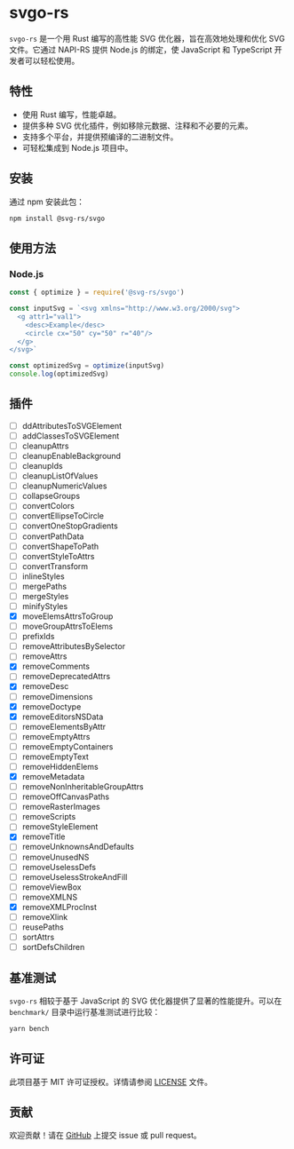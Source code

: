 # svgo-rs

`svgo-rs` 是一个用 Rust 编写的高性能 SVG 优化器，旨在高效地处理和优化 SVG 文件。它通过 NAPI-RS 提供 Node.js 的绑定，使 JavaScript 和 TypeScript 开发者可以轻松使用。

## 特性

- 使用 Rust 编写，性能卓越。
- 提供多种 SVG 优化插件，例如移除元数据、注释和不必要的元素。
- 支持多个平台，并提供预编译的二进制文件。
- 可轻松集成到 Node.js 项目中。

## 安装

通过 npm 安装此包：

```bash
npm install @svg-rs/svgo
```

## 使用方法

### Node.js

```javascript
const { optimize } = require('@svg-rs/svgo')

const inputSvg = `<svg xmlns="http://www.w3.org/2000/svg">
  <g attr1="val1">
    <desc>Example</desc>
    <circle cx="50" cy="50" r="40"/>
  </g>
</svg>`

const optimizedSvg = optimize(inputSvg)
console.log(optimizedSvg)
```


## 插件

- [ ] ddAttributesToSVGElement
- [ ] addClassesToSVGElement
- [ ] cleanupAttrs
- [ ] cleanupEnableBackground
- [ ] cleanupIds
- [ ] cleanupListOfValues
- [ ] cleanupNumericValues
- [ ] collapseGroups
- [ ] convertColors
- [ ] convertEllipseToCircle
- [ ] convertOneStopGradients
- [ ] convertPathData
- [ ] convertShapeToPath
- [ ] convertStyleToAttrs
- [ ] convertTransform
- [ ] inlineStyles
- [ ] mergePaths
- [ ] mergeStyles
- [ ] minifyStyles
- [x] moveElemsAttrsToGroup
- [ ] moveGroupAttrsToElems
- [ ] prefixIds
- [ ] removeAttributesBySelector
- [ ] removeAttrs
- [x] removeComments
- [ ] removeDeprecatedAttrs
- [x] removeDesc
- [ ] removeDimensions
- [x] removeDoctype
- [x] removeEditorsNSData
- [ ] removeElementsByAttr
- [ ] removeEmptyAttrs
- [ ] removeEmptyContainers
- [ ] removeEmptyText
- [ ] removeHiddenElems
- [x] removeMetadata
- [ ] removeNonInheritableGroupAttrs
- [ ] removeOffCanvasPaths
- [ ] removeRasterImages
- [ ] removeScripts
- [ ] removeStyleElement
- [x] removeTitle
- [ ] removeUnknownsAndDefaults
- [ ] removeUnusedNS
- [ ] removeUselessDefs
- [ ] removeUselessStrokeAndFill
- [ ] removeViewBox
- [ ] removeXMLNS
- [x] removeXMLProcInst
- [ ] removeXlink
- [ ] reusePaths
- [ ] sortAttrs
- [ ] sortDefsChildren

## 基准测试

`svgo-rs` 相较于基于 JavaScript 的 SVG 优化器提供了显著的性能提升。可以在 `benchmark/` 目录中运行基准测试进行比较：

```bash
yarn bench
```

## 许可证

此项目基于 MIT 许可证授权。详情请参阅 [LICENSE](./LICENSE) 文件。

## 贡献

欢迎贡献！请在 [GitHub](https://github.com/oxidized-world/svgo-rs) 上提交 issue 或 pull request。
